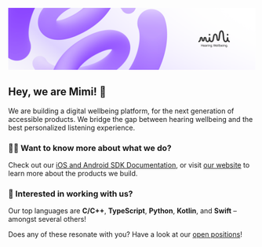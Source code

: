 <!-- markdownlint-disable-next-line MD041 -->
![Mimi Hearing Technologies](https://github.com/MimiHearingTechnologies/.github/blob/main/images/banner.png)

## Hey, we are Mimi! 👋

We are building a digital wellbeing platform, for the next generation of
accessible products. We bridge the gap between hearing wellbeing and the best
personalized listening experience.


### 👩‍🔬 Want to know more about what we do?

Check out our [iOS and Android SDK Documentation](https://integrate.mimi.io),
or visit [our website](https://mimi.io) to learn more about the products we
build.


### 🔨 Interested in working with us?

Our top languages are **C/C++**, **TypeScript**, **Python**, **Kotlin**,
and **Swift** – amongst several others!

Does any of these resonate with you? Have a look at our
[open positions](https://mimi.jobs.personio.de)!

<!--
Easter egg:
Add "shibboleet" to the "How did you find out about this job opportunity" field,
and your application will land at the top of the stack. ;)
-->

